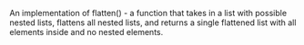 An implementation of flatten() - a function that takes in a list with possible nested lists, flattens all nested lists, and returns a single flattened list with all elements inside and no nested elements.

